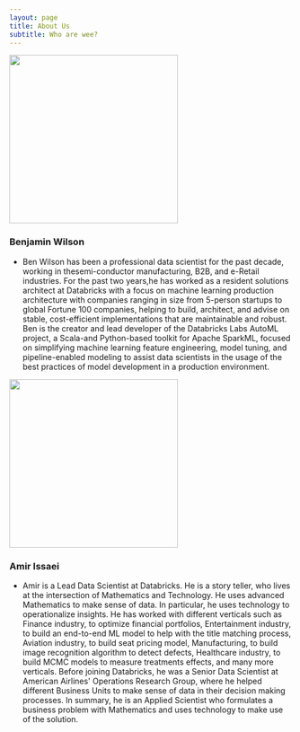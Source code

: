 ```yaml
---
layout: page
title: About Us
subtitle: Who are wee?
---
```


<!-- ![Amir's image](/assets/img/amir.png=100x20) -->
<img src="/assets/img/ben.png" class="center" width="300" height="300">

### Benjamin Wilson

- Ben Wilson has been a professional data scientist for the past decade, working in thesemi-conductor manufacturing, B2B, and e-Retail industries. For the past two years,he has worked as a resident solutions architect at Databricks with a focus on machine learning production architecture with companies ranging in size from 5-person startups to global Fortune 100 companies, helping to build, architect, and advise on stable, cost-efficient implementations that are maintainable and robust. Ben is the creator and lead developer of the Databricks Labs AutoML project, a Scala-and Python-based toolkit for Apache SparkML, focused on simplifying machine learning feature engineering, model   tuning,   and   pipeline-enabled   modeling to assist data scientists in the usage of the best practices of model development in a production environment.

<img src="/assets/img/amir.png" class="center" width="300" height="300">

### Amir Issaei

- Amir is a Lead Data Scientist at Databricks. He is a story teller, who lives at the intersection of Mathematics and Technology. He uses advanced Mathematics to make sense of data. In particular, he uses technology to operationalize insights. He has worked with different verticals such as Finance industry, to optimize financial portfolios, Entertainment industry, to build an end-to-end ML model to help with the title matching process, Aviation industry, to build seat pricing model, Manufacturing, to build image recognition algorithm to detect defects, Healthcare industry, to build MCMC models to measure treatments effects, and many more verticals. Before joining Databricks, he was a Senior Data Scientist at American Airlines' Operations Research Group, where he helped different Business Units to make sense of data in their decision making processes. In summary, he is an Applied Scientist who formulates a business problem with Mathematics and uses technology to make use of the solution.


